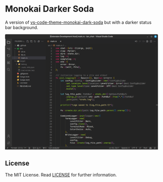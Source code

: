 # Monokai Darker Soda

A version of [vs-code-theme-monokai-dark-soda](https://github.com/AdamCaviness/vs-code-theme-monokai-dark-soda/fork) but with a darker status bar background.

![screenshot](screenshot.png)

## License

The MIT License. Read [LICENSE](LICENSE) for further information.

